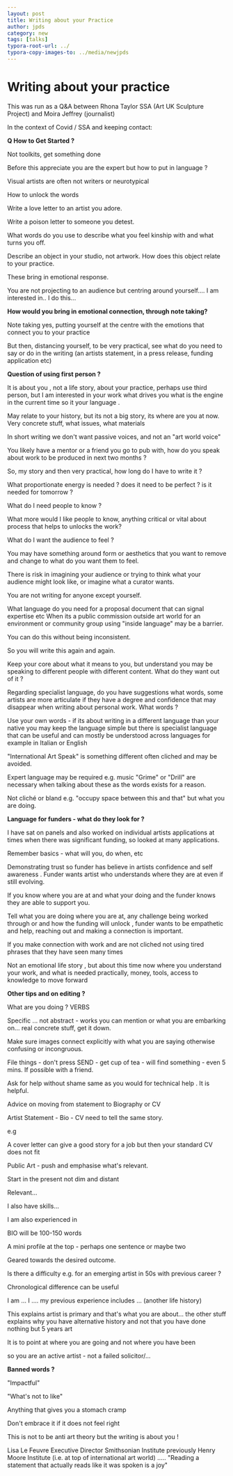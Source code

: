 ```yaml
---
layout: post
title: Writing about your Practice
author: jpds
category: new
tags: [talks]
typora-root-url: ../
typora-copy-images-to: ../media/newjpds
---
```


# Writing about your practice

This was run as a Q&A between Rhona Taylor SSA (Art UK Sculpture Project) and Moira Jeffrey (journalist)

In the context of Covid / SSA and keeping contact:

**Q How to Get Started ?**

Not toolkits, get something done

Before this appreciate you are the expert but how to put in language ?

Visual artists are often not writers or neurotypical

How to unlock the words

Write a love letter to an artist you adore.

Write a poison letter to someone you detest.

What words do you use to describe what you feel kinship with and what turns you off.

Describe an object in your studio, not artwork. How does this object relate to your practice.

These bring in emotional response.

You are not projecting to an audience but centring around yourself.... I am interested in.. I do this...

**How would you bring in emotional connection, through note taking?**

Note taking yes, putting yourself at the centre with the emotions that connect you to your practice

But then, distancing yourself, to be very practical, see what do you need to say or do in the writing (an artists statement, in a press release, funding application etc)

**Question of using first person ?**

It is about you , not a life story, about your practice, perhaps use third person, but I am interested in your work what drives you what is the engine in the current time so it your language .

May relate to your history, but its not a big story, its where are you at now. Very concrete stuff, what issues, what materials

In short writing we don't want passive voices, and not an "art world voice"

You likely have a mentor or a friend you go to pub with, how do you speak about work to be produced in next two months ?

So, my story and then very practical, how long do I have to write it ?

What proportionate energy is needed ? does it need to be perfect ? is it needed for tomorrow ?

What do I need people to know ?

What more would I like people to know, anything critical or vital about process that helps to unlocks the work?

What do I want the audience to feel ?

You may have something around form or aesthetics that you want to remove and change to what do you want them to feel.

There is risk in imagining your audience or trying to think what your audience might look like, or imagine what a curator wants.

You are not writing for anyone except yourself.

What language do you need for a proposal document that can signal expertise etc When its a public commission outside art world for an environment or community group using "inside language" may be a barrier.

You can do this without being inconsistent.

So you will write this again and again.

Keep your core about what it means to you, but understand you may be speaking to different people with different content. What do they want out of it ?

Regarding specialist language, do you have suggestions what words, some artists are more articulate if they have a degree and confidence that may disappear when writing about personal work. What words ?

Use your own words - if its about writing in a different language than your native you may keep the language simple but there is specialist language that can be useful and can mostly be understood across languages for example in Italian or English

"International Art Speak" is something different often cliched and may be avoided.

Expert language may be required e.g. music "Grime" or "Drill" are necessary when talking about these as the words exists for a reason.

Not cliché or bland e.g. "occupy space between this and that" but what you are doing.

**Language for funders - what do they look for ?**

I have sat on panels and also worked on individual artists applications at times when there was significant funding, so looked at many applications.

Remember basics - what will you, do when, etc

Demonstrating trust so funder has believe in artists confidence and self awareness . Funder wants artist who understands where they are at even if still evolving.

If you know where you are at and what your doing and the funder knows they are able to support you.

Tell what you are doing where you are at, any challenge being worked through or and how the funding will unlock , funder wants to be empathetic and help, reaching out and making a connection is important.

If you make connection with work and are not cliched not using tired phrases that they have seen many times

Not an emotional life story , but about this time now where you understand your work, and what is needed practically, money, tools, access to knowledge to move forward

**Other tips and on editing ?**

What are you doing ? VERBS

Specific ... not abstract - works you can mention or what you are embarking on... real concrete stuff, get it down.

Make sure images connect explicitly with what you are saying otherwise confusing or incongruous.

File things - don't press SEND - get cup of tea - will find something - even 5 mins. If possible with a friend.

Ask for help without shame same as you would for technical help . It is helpful.

Advice on moving from statement to Biography or CV

Artist Statement - Bio - CV need to tell the same story.

e.g

A cover letter can give a good story for a job but then your standard CV does not fit

Public Art - push and emphasise what's relevant.

Start in the present not dim and distant

Relevant...

I also have skills...

I am also experienced in

BIO will be 100-150 words

A mini profile at the top - perhaps one sentence or maybe two

Geared towards the desired outcome.

Is there a difficulty e.g. for an emerging artist in 50s with previous career ?

Chronological difference can be useful

I am ... I .... my previous experience includes ... (another life history)

This explains artist is primary and that's what you are about... the other stuff explains why you have alternative history and not that you have done nothing but 5 years art

It is to point at where you are going and not where you have been

so you are an active artist - not a failed solicitor/...

**Banned words ?**

"Impactful"

"What's not to like"

Anything that gives you a stomach cramp

Don't embrace it if it does not feel right

This is not to be anti art theory but the writing is about you !

Lisa Le Feuvre Executive Director Smithsonian Institute previously Henry Moore Institute (i.e. at top of international art world) ..... "Reading a statement that actually reads like it was spoken is a joy"


